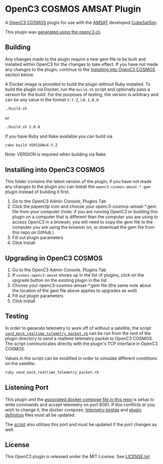 # OpenC3 COSMOS AMSAT Plugin

A [OpenC3 COSMOS](https://github.com/OpenC3/cosmos) plugin for use with the [AMSAT](https://www.amsat.org/)
developed [CubeSatSim](https://github.com/alanbjohnston/CubeSatSim).

This plugin was [generated using the openc3
cli](https://docs.openc3.com/docs/getting-started/gettingstarted#interfacing-with-your-hardware).

## Building

Any changes made to the plugin require a new gem file to be built and installed within OpenC3 for the changes to take effect.
If you have not made any changes to the plugin, continue to the [Installing into OpenC3 COSMOS](#installing-into-openc3-cosmos) section below.

A Docker image is provided to build the plugin without Ruby installed. To build the plugin via
Docker, run the `build.sh` script and optionally pass a version for the build. For the purposes of
testing, the version is arbitrary and can be any value in the format `X.Y.Z`, i.e. `1.0.0`.

```bash
./build.sh
```

or

```bash
./build.sh 1.0.0
```

If you have Ruby and Rake available you can build via

```bash
rake build VERSION=X.Y.Z
```

Note: VERSION is required when building via Rake.

## Installing into OpenC3 COSMOS

This folder contains the latest version of the plugin, if you have not made any changes to the
plugin you can install the `openc3-cosmos-amsat-*.gem` plugin instead of building it first.

1. Go to the OpenC3 Admin Console, Plugins Tab
1. Click the paperclip icon and choose your openc3-cosmos-amsat-*.gem file from your computer (note:
   if you are running OpenC3 or building this plugin on a computer that is different than the
   computer you are using to access OpenC3 in a browser, you will need to copy the gem file to the
   computer you are using the browser on, or download the gem file from this repo on GitHub.)
1. Fill out plugin parameters
1. Click Install

## Upgrading in OpenC3 COSMOS

1. Go to the OpenC3 Admin Console, Plugins Tab
1. If `cosmos-openc3-amsat` shows up in the list of plugins, click on the upgrade button on the
   existing plugin in the list
1. Choose your openc3-cosmos-amsat-*.gem file (the same note about the location of the gem file
   above applies to upgrades as well)
1. Fill out plugin parameters
1. Click Install

## Testing

In order to generate telemetry to work off of without a satellite, the script
[`send_mock_realtime_telemetry_packet.rb`](send_mock_realtime_telemetry_packet.rb) can be run from
the root of the plugin directory to send a realtime telemetry packet to OpenC3 COSMOS. The
script communicates directly with the plugin's TCP interface in OpenC3 COSMOS.

Values in the script can be modified in order to simulate different conditions on the satellite.

```bash
ruby send_mock_realtime_telemetry_packet.rb
```

## Listening Port

This plugin and the [associated docker compose file in this repo](/docker-compose.yml) is setup to write commands and accept
telemetry on port 8081. If this conflicts or you wish to change it, the docker compose,
[telemetry-bridge](/telemetry-bridge/telemetry-bridge.rb) and [plugin definition](plugin.txt) files must all be updated.

The [script](send_mock_realtime_telemetry_packet.rb) also utilizes this port and must be updated if
the port changes as well.

## License

This OpenC3 plugin is released under the MIT License. See [LICENSE.txt](LICENSE.txt)
